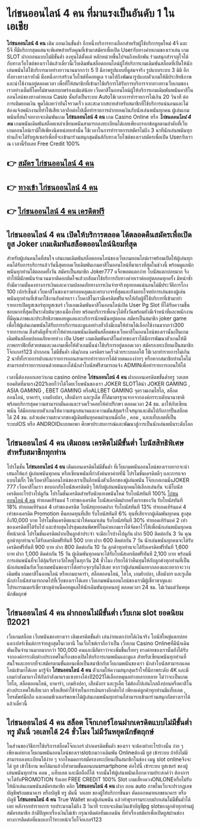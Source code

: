 # ไก่ชนออนไลน์ 4 คน  ที่มาแรงเป็นอันดับ 1 ในเอเชีย

**ไก่ชนออนไลน์ 4 คน** เติม ถอนเงินขั้นต่ำ  อีกหนึ่งบริการทางเลือกสำหรับผู้ใช้บริการยุคใหม่ 4จี และ 5จี ที่มีบริการสุดแสนจะพิเศษสำหรับคุณที่เข้ามาสมัครเพื่อเปิด Userกับทางค่ายเกมของเราเล่น เกม SLOT  ฝากถอนแบบไม่มีขั้นต่ำ ลงทุนได้ตั้งแต่ หลักหน่วยขึ้นไปจนถึงหลักพัน ร่วมสนุกสำราญใจได้กับทางเว็บไซต์ของเราได้แล้วเดี๋ยวนี้เว็บเดิมพันสล็อตออนไลน์ผู้ให้บริการเกมเดิมพันสล็อตที่เปิดให้นักเล่นพนันได้ใช้บริการมาอย่างยาวนานมากกว่า 5 ปี มีภาพรูปแบบที่ดูสมจจริง รูปแบบระบบ 3 มิติ
อีกทั้งทางทางเรายังมี มือหนึ่งการสร้างเว็บไซต์ที่คอยดูเล  รวมไปถึงพัฒนารูปแบบตัวเกมให้มีประสิทธิภาพและน่าใช้งานอยู่ตลอดเวลา เพื่อที่ให้สมาชิกที่เข้ามาใช้บริการได้รับการบริการจากทางทางเว็บเกมของเราอย่างเต็มที่โดยไม่ขาดตกบกพร่องแม้แต่น้อย เว็บคาสิโนออนไลน์ผู้ให้บริการเกมเดิมพันพนันคาสิโนออนไลน์ของทางค่ายเกม Casio นั้นยังเป็นระบบ Autoใช้เวลาการทำรายการไม่เกิน 20 วินาที ต่อการเติมยอดเงิน พูดได้เลยว่าทันใจรวดเร็ว และสะดวกสบายสำหรับสมาชิกที่ใช้บริการแน่นอนและไม่ต้องแจ้งพนักงานที่ทำให้เสียเวลาอีกต่อไปเมื่อทำรายการฝากยอดเงินกับนักเล่นพนันทุกคน
ผู้เล่นเกมพนันที่สนใจอยากจะเดิมพันเกม **ไก่ชนออนไลน์ 4 คน** เกม Casino Online หรือ ***ไก่ชนออนไลน์ 4 คน*** เกมพนันเดิมพันสล็อตเหล่าเซียนพนันสามารถลงทะเบียนได้เลยเพียงกรอกข้อมูลตามลำดับที่เว็บเกมออนไลน์เรามีให้เพียงนิดหน่อยเท่านั้น ใช้เวลาในการทำรายการสมัครไม่ถึง 3 นาทีนักเล่นพนันทุกท่านก็จะได้รับยูสเซอร์เพื่อที่จะเข้ามาร่วมสนุกสุดมันส์กับทางเว็บไซต์ของเราสมัครเพื่อเปิด Userกับเราณ เวลานี้รับเลย Free Credit 100%

## 👉 [สมัคร ไก่ชนออนไลน์ 4 คน](https://archa888.com/)
## 👉 [ทางเข้า ไก่ชนออนไลน์ 4 คน](https://archa888.com/)
## 👉 [ไก่ชนออนไลน์ 4 คน เครดิตฟรี](https://archa888.com/)

## ไก่ชนออนไลน์ 4 คน เปิดให้บริการตลอด ได้ตลอดคืนสมัครเพื่อเปิดยูส Joker เกมเดิมพันสล็อตออนไลน์นิยมที่สุด

สำหรับผู้เล่นคนใดที่สนใจ เล่นเกมเดิมพันสล็อตออนไลน์ของเว็บเกมออนไลน์เราพร้อมเปิดให้ผู้เล่นทุกคนได้รับการบริการแล้ววันนี้สุดยอดเว็บเดิมพันเกมคาสิโนออนไลน์ที่มาแรงที่สุดในช่วงนี้ พร้อมดูแลนักพนันทุกท่านได้ตลอดทั้งวัน สมัครเป็นสมาชิก Joker777 แจ็กพอตแตกง่าย โบนัสแตกบ่อยมาก จึงทำให้มีนักพนันจำนวนมากติดอกติดใจแล้วกลับมาใช้บริการกับทางค่ายเราต่ออยู่ตลอดทุกครั้ง มิหนำซ้ำยังมีความมั่นคงทางการเงินและความปลอดภัยทางการเงินจ่ายจริงทุกยอดแน่นอนไม่มีประวัติการโกง 100 เปอร์เซ็นต์ เว็บคาสิโนของเราครอบคลุมและครบวงจรที่สุดและยังตอบโจทย์การเล่นของผู้เล่นพนันทุกท่านที่เข้ามาใช้งานกับค่ายเรา
เว็บคาสิโนเรามีเครดิตฟรีแจกให้กับผู้ที่ใช้บริการที่เข้ามาทำรายการเปิดยูสเซอร์ทุกยูสเซอร์ เว็บเกมเดิมพันคาสิโนออนไลน์เปิด User  Pg Slot ที่ได้รับความชื่นชอบมากที่สุดเป็นระดับต้นๆของเมืองไทย พร้อมบริการเพื่อนๆได้ทั้งวันพร้อมยังมีเจ้าหน้าที่และพนักงานที่มีคุณภาพและประสิทธิภาพคอยดูแลและบริการนักพนันอยู่ตลอด สมัครเป็นสมาชิก joker game เพื่อให้ผู้เล่นเกมพนันได้รับการบริการและดูแลอย่างทั่วถึงมีเกมให้ท่านได้เลือกใช้งานมากกว่า300 รายการเกม
สิ่งสำคัญที่จะทำให้ค่ายเกมพนันเดิมพันสล็อตของเว็บคาสิโนออนไลน์ของเรานั้นเป็นเกมเดิมพันสล็อตปลอดภัยหายห่วง เปิด User  เกมเดิมพันคาสิโนค่ายของเราได้มีการพัฒนาตัวเกมให้มีภาพกราฟิกที่สวยสดและงดงามเพื่อให้ตัวเกมนั้นน่าใช้บริการอยู่ตลอดเวลา สมัครลงทะเบียนเป็นสมาชิก โจ๊กเกอร์123 ฝากถอน ไม่มีขั้นต่ำ เติม/ถอน เครดิตรวดเร็วด้วยระบบออโต้ ใช้เวลาทำรายการไม่เกิน 2 นาทีทั้งรายการฝากและรายการถอนสามารถทำรายการได้ด้วยตนเองง่ายๆ หรือหากสมาชิกท่านใดไม่สามารถทำรายการถอนด้วยตนเองได้นักล่าโบนัสฟรีสามารถแจ้ง ADMINเพื่อทำรายการถอนให้ได้

เวลานี้ต้องบอกเลยว่าเกม casino online **ไก่ชนออนไลน์ 4 คน** ฝากถอนเครดิตขขั้นต่ำทรู วอเลท ยอดฮิตที่มาแรง2021เลยก็ว่าได้โดยเว็บพนันของเรา JOKER SLOTได้นำ JOKER GAMING , ASIA GAMING , EBET GAMING หรือALLBET GAMING จุดรวมเกมไฮโล, สล็อตออนไลน์, บาคาร่า, เกมยิงปลา, เสือมังกร และรูเล็ต ที่ได้มาตรฐานจากจากองค์กรระบดับนานาชาติ พร้อมบริการสุดความสามารถมั่นคงและรวดเร็วคอยให้คำปรึกษา ตลอดเวลา 24 ชม. มาให้กับเซียนพนัน ได้มีออกแบบตัวเกมให้ความสนุกสนานและความมันส์สุดเร้าใจสนุกและมันไปกับการปั่นสล็อต ได้ 24 ชม. แล้วแต่ความสะดวกของผู้เดิมพันทุกคนผ่านบนมือถือ , คอม , และแท็บเลตที่เป็นระบบIOS หรือ ANDROIDแบบพกพา ศึกษาประสบการณ์และพัฒนาสู่การเป็นนักเล่นพนันระดับโลก

## ไก่ชนออนไลน์ 4 คน เติมถอน เครดิตไม่มีขั้นต่ำ โบนัสสิทธิพิเศษสำหรับสมาชิกทุกท่าน

โปรโมชั่น **ไก่ชนออนไลน์ 4 คน** เติมถอนเครดิตไม่มีขั้นต่ำ ที่เว็บเกมพนันออนไลน์ของเราอยากจะนำเสนอให้แก่  ผู้เล่นพนันทุกคน หรือเซียนพนันที่กำลังค้นหาค่ายที่มี โปรโมชั่นเครดิตดีๆ และการแจกแบบไม่กั๊ก ให้เว็บคาสิโนออนไลน์ของเราเป็นอีกหนึ่งตัวเลือกของผู้เล่นพนัน โจ๊กเกอเกมมิ่งJOKER 777 เว็บคาสิโนเรา ขอบอกกับโบนัสเครดิตดีๆ ให้กับผู้เล่นพนันทุกคนได้เลือกเล่นกัน จะมีโบนัสเครดิตอะไรบ้างไปดูกัน
โปรโมชั่นเครดิตสำหรับนักแทงพนันใหม่ รับโบนัสทันที 100% [ไก่ชนออนไลน์ 4 คน](https://archa888.com/) ทำยอดเทิร์นแค่ 1 เท่าของเครดิต
โบนัสเครดิตฝากครั้งแรกของวัน รับโบนัสทันที 18% ทำยอดเทิร์นแค่ 4 เท่าของเครดิต
โบนัสทุกยอดฝาก รับโบนัสทันที 13% ทำยอดเทิร์นแค่ 4 เท่าของเครดิต
 Promotion คืนยอดทุนที่เสีย รับโบนัสทันที 6% ทุนที่เสียจากผู้เดิมพันทุกคน สูงสุดถึง10,000 บาท
โปรโมชั่นเครดิตแนะนำให้คนมาเล่น รับโบนัสทันที 30% ทำยอดเทิร์นแค่ 2 เท่าของเครดิตที่ได้รับไป
และท้ายสุดโปรสุดแสนพิศษที่ในค่ายเกมเราได้จัดหาไว้ให้เพื่อนักเล่นพนันทุกคนที่หน้าตาดี โปรโมชั่นเครดิตฝากเป็นลูกค้าประจำ จะมีอะไรบ้างไปดูกัน
ฝาก 500 ติดต่อกัน 3 วัน คุณลูกค้าทุกท่านจะได้รับเครดิตฟรีทันที 500 บาท
ฝาก 600 ติดต่อกัน 7 วัน นักเล่นพนันทุกคนจะได้รับเครดิตฟรีทันที 900 บาท
ฝาก 800 ติดต่อกัน 10 วัน ลูกค้าทุกท่านจะได้รับเครดิตฟรีทันที 1,600 บาท
ฝาก 1,000 ติดต่อกัน 15 วัน ผู้เดิมพันทุกคนจะได้รับโบนัสเครดิตฟรีทันที 2,100 บาท
พร้อมมีการเล่นพนันที่จะได้ลุ้นรับรางวัลใหญ่ในทุกวัน 24 ชั่วโมง เรียกได้ว่าคืนทุนให้กับลูกค้าทุกท่านที่เป็นนักเล่นพนันกับเว็บเกมพนันของเราได้อย่างจุกๆกันไปเลย หากว่าผู้เล่นพนันอยากลองและอยากจะวางเดิมพัน เกมคาสิโนออนไลน์ หรือเกมบาคาร่า, สล็อตออนไลน์, ไฮโล, เกมยิงปลา, เสือมังกร และรูเล็ต นักล่าโบนัสสามารถกดไปที่เว็บของเราได้เลย เว็บเกมพนันออนไลน์ของเรามีผู้เชี่ยวชาญและโปรแกรมเมอร์เชี่ยวชาญด้านนี้คอยดูแลให้นักเดิมพันทุกคนอยู่ ตลอดเวลา 24 ชม. ไม่เว้นแต่วันหยุดนักขัตฤกษ์

## ไก่ชนออนไลน์ 4 คน ฝากถอนไม่มีขั้นต่ำ  เว็บเกม slot ยอดนิยมปี2021

เว็บเกมสล็อต เว็บพนันของทางเรา เติมเครดิตขั้นต่ำ เล่นง่ายแตกง่ายได้เงินจริง โบนัสใหญ่แตกบ่อยและเปอร์เซ็นต์การจ่ายสูงสุดในเวลานี ในเว็บไซต์เราถือว่าเป็น เว็บเกม  Casino Onlineที่มีนักเดิมพันเป็นจำนวนมากมากกว่า 100,000 คนและมีอัตราว่าจะเพิ่มขึ้นเรื่อยๆ ทางค่ายของเรานั้นยังได้รับจากองค์กรระดับต่างประเทศในเรื่องของเปิดให้บริการเกมพนันและดูแล สำหรับเซียนพนันทุกท่านที่สนใจและอยากที่จะสมัครตามขั้นตอนเพื่อเป็นสมาชิกกับเว็บเกมพนันของเรา นักล่าโบนัสสามารถแอดไลน์เข้ามาได้เลย
	มารู้จัก **ไก่ชนออนไลน์ 4 คน** ตัวเกมให้ความสนุกสุดเร้าใจที่มีภาพระดับ 4K และมีเกมกำลังมาแรงให้กับกำลังมาแรงแซงทางโค้งปี2021ได้เลือกหมุนอย่างหลากหลาย  ไม่ว่าจะเป็นเกมไฮโล, สล็อตออนไลน์, บาคาร่า, เกมยิงปลา, เสือมังกร และรูเล็ต ไม่ต้องไปเล่นไกลถึงบ่อนหรือคาสิโนต่างประเทศให้เสียเวลา หรือเสียค่าใช้จ่ายในการเดินทางอีกต่อไป เพียงแค่ลูกค้าทุกท่านมีแท็บเลต , โทรศัพท์มือถือ และคอมพิวเตอร์พกพาได้ผู้เล่นเกมพนันทุกท่านก็สามารถเข้ามาร่วมสนุกกัลทางเราได้แล้วเดี๋ยวนี้

## ไก่ชนออนไลน์ 4 คน สล็อต โจ๊กเกอร์โอนฝากเครดิตแบบไม่มีขั้นต่ำทรู มันนี่ วอเลทได้ 24 ชั่วโมง ไม่มีวันหยุดนักขัตฤกษ์

ในส่วนของวิธีการใช้บริการสล็อตโจ๊กเกอร์ ฝากเครดิตขั้นต่ำ ของเรา จะต้องทำอะไรบ้างนั้น ง่าย ๆ เพียงแค่ทางเว็บเกมพนันออนไลน์ของเราslotเกมวางเดิมพัน Onlineต้องมี ยูส เข้าระบบ ถ้ายังไม่มีสามารถลงทะเบียนได้ง่าย ๆ จากโหมดการสมัครลงทะเบียนเป็นสมาชิกในช่อง เมนู slot onlineจึงจะได้ ยูส เข้าใช้งาน พอได้มาแล้วก็ทำตามขั้นตอนบนsmartphone ต่อไปนี้
เข้าระบบ ยูสเซอร์  ของผู้เล่นพนันทุกท่าน คอม , แท็บเลต และมือถือก็ได้
จากนั้นให้ผู้เล่นพนันเลือกความประสงค์ว่า ต้องการจะได้รับPROMOTION รับเลย FREE CREDIT 100% Slot เกมเสี่ยงดวงONLONEหรือไม่รับ
ให้นักเล่นเกมพนันสมัครสมาชิก คลิก **ไก่ชนออนไลน์ 4 คน** ฝาก ถอน auto ภาพในเว็บจะปรากฏเลขบัญชีพร้อมธนาคาร หรือบัญชี ทรู มันนี่ วอเลท ของผู้ให้บริการขึ้นมา
คัดลอกหมายเลขธนาคาร หรือบัญชี **ไก่ชนออนไลน์ 4 คน** True Wallet ของผู้เล่นพนัน แล้วทำธุรกรรมระบบฝากเล่นไม่มีขั้นต่ำได้เลย
หลังจากทำรายการ รอประมาณไม่ถึง 3 วินาที ระบบจะเติมเงินเข้าบัญชีpg slotของลูกค้าทุกท่านผู้สมัครสมาชิก
ถ้ามีปัญหาเรื่องเงินไม่เข้า กรุณาติดต่อทีมแอดมิน ที่ทำเรื่องสมัครเพื่อเปิดยูสผ่านช่องทางการติดต่อที่แนบเอาไว้ทางหน้าเว็บโจ๊กเกอร์123


